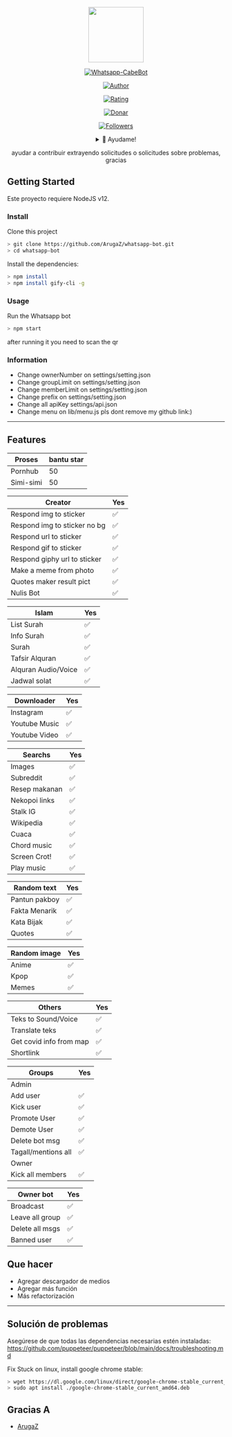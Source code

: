 <p align="center">
<img src="https://avatars1.githubusercontent.com/u/52680168?s=60&v=4" width="128" height="128"/>
</p>
<p align="center">
<a href="#"><img title="Whatsapp-CabeBot" src="https://img.shields.io/badge/-Whatsapp%20CabeBot-green"></a>
</p>
<p align="center">
<a href="https://github.com/cabe2020"><img title="Author" src="https://img.shields.io/badge/Autor-Cabe-red"></a>
</p>
<p align="center">
<a href="https://www.codefactor.io/repository/github/cabe2020/whatsapp-bot"><img title="Rating" src="https://img.shields.io/badge/Codefactor-A%2B-green"></a>
</p>
</p>
</p>
<p align="center">
<a href="https://paypal.me/cabegus?locale.x=es_XC"><img title="Donar" src="https://img.shields.io/badge/Donar-Paypal-blue"></a> 
</p>
<p align="center">
<a href="https://www.instagram.com/cabe.gus/"><img title="Followers" src="https://img.shields.io/badge/Seguir-Instagram-ff69b4"></a>
<div align="center">
<details>
 <summary>🥟 Ayudame!</summary>
 
 [Trakteer](https://trakteer.id/Cabeguss-wuzfc)
 
</details>

ayudar a contribuir extrayendo solicitudes o solicitudes sobre problemas, gracias
</div>

## Getting Started

Este proyecto requiere NodeJS v12.

### Install
Clone this project

```bash
> git clone https://github.com/ArugaZ/whatsapp-bot.git
> cd whatsapp-bot
```

Install the dependencies:

```bash
> npm install 
> npm install gify-cli -g
```

### Usage
Run the Whatsapp bot

```bash
> npm start
```

after running it you need to scan the qr

### Information
- Change ownerNumber on settings/setting.json
- Change groupLimit on settings/setting.json
- Change memberLimit on settings/setting.json
- Change prefix on settings/setting.json
- Change all apiKey settings/api.json
- Change menu on lib/menu.js
pls dont remove my github link:)

---

## Features

| Proses |bantu star|
| ------------- | ------------- |
| Pornhub|50|
| Simi-simi|50|

| Creator |Yes|
| ------------- | ------------- |
| Respond img to sticker|✅|
| Respond img to sticker no bg|✅|
| Respond url to sticker|✅|
| Respond gif to sticker|✅|
| Respond giphy url to sticker|✅|
| Make a meme from photo|✅|
| Quotes maker result pict|✅|
| Nulis Bot|✅|

| Islam |Yes|
| ------------- | ------------- |
| List Surah|✅|
| Info Surah|✅|
| Surah|✅|
| Tafsir Alquran|✅|
| Alquran Audio/Voice|✅|
| Jadwal solat|✅|

| Downloader |Yes|
| ------------- | ------------- |
| Instagram |✅|
| Youtube Music |✅|
| Youtube Video |✅|

| Searchs |Yes|
| ------------- | ------------- |
| Images |✅|
| Subreddit |✅|
| Resep makanan |✅|
| Nekopoi links |✅|
| Stalk IG |✅|
| Wikipedia |✅|
| Cuaca |✅|
| Chord music |✅|
| Screen Crot!|✅|
| Play music|✅|

| Random text |Yes|
| ------------- | ------------- |
| Pantun pakboy|✅|
| Fakta Menarik|✅|
| Kata Bijak|✅|
| Quotes|✅|

| Random image |Yes|
| ------------- | ------------- |
| Anime |✅|
| Kpop |✅|
| Memes |✅|


| Others |Yes|
| ------------- | ------------- |
| Teks to Sound/Voice|✅|
| Translate teks|✅|
| Get covid info from map|✅|
| Shortlink|✅|

| Groups |Yes|
| ------------- | ------------- |
| Admin||
| Add user|✅|
| Kick user|✅|
| Promote User|✅|
| Demote User|✅|
| Delete bot msg|✅|
| Tagall/mentions all|✅|
| Owner||
| Kick all members|✅|

| Owner bot |Yes|
| ------------- | ------------- |
| Broadcast|✅|
| Leave all group|✅|
| Delete all msgs|✅|
| Banned user|✅|


## Que hacer
 - Agregar descargador de medios
 - Agregar más función
 - Más refactorización
 
---

## Solución de problemas
Asegúrese de que todas las dependencias necesarias estén instaladas: https://github.com/puppeteer/puppeteer/blob/main/docs/troubleshooting.md

Fix Stuck on linux, install google chrome stable: 
```bash
> wget https://dl.google.com/linux/direct/google-chrome-stable_current_amd64.deb
> sudo apt install ./google-chrome-stable_current_amd64.deb
```

## Gracias A
- [ArugaZ](https://github.com/ArugaZ)

